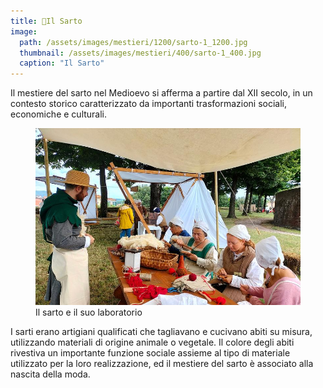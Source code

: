 ```yaml
---
title: 🧵Il Sarto
image: 
  path: /assets/images/mestieri/1200/sarto-1_1200.jpg
  thumbnail: /assets/images/mestieri/400/sarto-1_400.jpg
  caption: "Il Sarto"
---
```



Il mestiere del sarto nel Medioevo si afferma a partire dal XII secolo, in un contesto storico caratterizzato da importanti trasformazioni sociali, economiche e culturali.

<!-- more -->

<figure class="align-center">
    <img src="/assets/images/mestieri/800/sarto-2_800.jpg" alt="Il sarto e il suo laboratorio">
  <figcaption>Il sarto e il suo laboratorio</figcaption>
</figure>

I sarti erano artigiani qualificati che tagliavano e cucivano abiti su misura, utilizzando materiali di origine animale o vegetale. Il colore degli abiti rivestiva un importante funzione sociale assieme al tipo di materiale utilizzato per la loro realizzazione, ed il mestiere del sarto è associato alla nascita della moda.